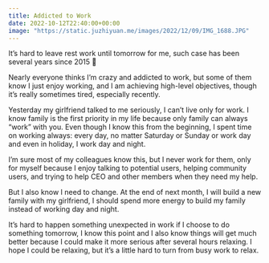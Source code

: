 ```yaml
---
title: Addicted to Work
date: 2022-10-12T22:40:00+00:00
image: "https://static.juzhiyuan.me/images/2022/12/09/IMG_1688.JPG"
---
```

It’s hard to leave rest work until tomorrow for me, such case has been several years since 2015 🙂

Nearly everyone thinks I’m crazy and addicted to work, but some of them know I just enjoy working, and I am achieving high-level objectives, though it’s really sometimes tired, especially recently.

Yesterday my girlfriend talked to me seriously, I can’t live only for work. I know family is the first priority in my life because only family can always “work” with you. Even though I know this from the beginning, I spent time on working always: every day, no matter Saturday or Sunday or work day and even in holiday, I work day and night.

I’m sure most of my colleagues know this, but I never work for them, only for myself because I enjoy talking to potential users, helping community users, and trying to help CEO and other members when they need my help. 

But I also know I need to change. At the end of next month, I will build a new family with my girlfriend, I should spend more energy to build my family instead of working day and night. 

It’s hard to happen something unexpected in work if I choose to do something tomorrow, I know this point and I also know things will get much better because I could make it more serious after several hours relaxing. I hope I could be relaxing, but it’s a little hard to turn from busy work to relax.